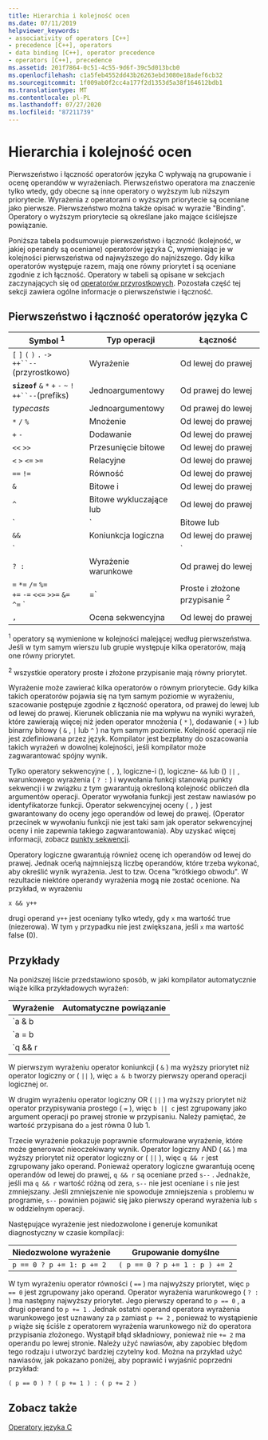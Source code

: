 ```yaml
---
title: Hierarchia i kolejność ocen
ms.date: 07/11/2019
helpviewer_keywords:
- associativity of operators [C++]
- precedence [C++], operators
- data binding [C++], operator precedence
- operators [C++], precedence
ms.assetid: 201f7864-0c51-4c55-9d6f-39c5d013bcb0
ms.openlocfilehash: c1a5feb4552dd43b26263ebd3080e18adef6cb32
ms.sourcegitcommit: 1f009ab0f2cc4a177f2d1353d5a38f164612bdb1
ms.translationtype: MT
ms.contentlocale: pl-PL
ms.lasthandoff: 07/27/2020
ms.locfileid: "87211739"
---
```

# <a name="precedence-and-order-of-evaluation"></a>Hierarchia i kolejność ocen

Pierwszeństwo i łączność operatorów języka C wpływają na grupowanie i ocenę operandów w wyrażeniach. Pierwszeństwo operatora ma znaczenie tylko wtedy, gdy obecne są inne operatory o wyższym lub niższym priorytecie. Wyrażenia z operatorami o wyższym priorytecie są oceniane jako pierwsze. Pierwszeństwo można także opisać w wyrazie "Binding". Operatory o wyższym priorytecie są określane jako mające ściślejsze powiązanie.

Poniższa tabela podsumowuje pierwszeństwo i łączność (kolejność, w jakiej operandy są oceniane) operatorów języka C, wymieniając je w kolejności pierwszeństwa od najwyższego do najniższego. Gdy kilka operatorów występuje razem, mają one równy priorytet i są oceniane zgodnie z ich łączność. Operatory w tabeli są opisane w sekcjach zaczynających się od [operatorów przyrostkowych](../c-language/postfix-operators.md). Pozostała część tej sekcji zawiera ogólne informacje o pierwszeństwie i łączność.

## <a name="precedence-and-associativity-of-c-operators"></a>Pierwszeństwo i łączność operatorów języka C

| Symbol <sup>1</sup> | Typ operacji | Łączność |
|-------------|-----------------------|-------------------|
| `[` `]` `(` `)` `.` `->`<br/>`++``--`(przyrostkowo) | Wyrażenie | Od lewej do prawej |
| **`sizeof`** `&` `*` `+` `-` `~` `!`<br/>`++``--`(prefiks) | Jednoargumentowy | Od prawej do lewej |
| *typecasts* | Jednoargumentowy | Od prawej do lewej |
| `*` `/` `%` | Mnożenie | Od lewej do prawej |
| `+` `-` | Dodawanie | Od lewej do prawej |
| `<<` `>>` | Przesunięcie bitowe | Od lewej do prawej |
| `<` `>` `<=` `>=` | Relacyjne | Od lewej do prawej |
| `==` `!=` | Równość | Od lewej do prawej |
| `&` | Bitowe i | Od lewej do prawej |
| `^` | Bitowe wykluczające lub | Od lewej do prawej |
| `|` | Bitowe lub | Od lewej do prawej |
| `&&` | Koniunkcja logiczna | Od lewej do prawej |
| `||` | Logiczne-lub | Od lewej do prawej |
| `? :` | Wyrażenie warunkowe | Od prawej do lewej |
| `=` `*=` `/=` `%=`<br/>`+=` `-=` `<<=` `>>=` `&=`<br/>`^=` `|=` | Proste i złożone przypisanie <sup>2</sup> | Od prawej do lewej |
| `,` | Ocena sekwencyjna | Od lewej do prawej |

<sup>1</sup> operatory są wymienione w kolejności malejącej według pierwszeństwa. Jeśli w tym samym wierszu lub grupie występuje kilka operatorów, mają one równy priorytet.

<sup>2</sup> wszystkie operatory proste i złożone przypisanie mają równy priorytet.

Wyrażenie może zawierać kilka operatorów o równym priorytecie. Gdy kilka takich operatorów pojawia się na tym samym poziomie w wyrażeniu, szacowanie postępuje zgodnie z łączność operatora, od prawej do lewej lub od lewej do prawej. Kierunek obliczania nie ma wpływu na wyniki wyrażeń, które zawierają więcej niż jeden operator mnożenia ( `*` ), dodawanie ( `+` ) lub binarny bitowy ( `&` , `|` lub `^` ) na tym samym poziomie. Kolejność operacji nie jest zdefiniowana przez język. Kompilator jest bezpłatny do oszacowania takich wyrażeń w dowolnej kolejności, jeśli kompilator może zagwarantować spójny wynik.

Tylko operatory sekwencyjne ( `,` ), logiczne-i (), logiczne- `&&` lub () `||` , warunkowego wyrażenia ( `? :` ) i wywołania funkcji stanowią punkty sekwencji i w związku z tym gwarantują określoną kolejność obliczeń dla argumentów operacji. Operator wywołania funkcji jest zestaw nawiasów po identyfikatorze funkcji. Operator sekwencyjnej oceny ( `,` ) jest gwarantowany do oceny jego operandów od lewej do prawej. (Operator przecinek w wywołaniu funkcji nie jest taki sam jak operator sekwencyjnej oceny i nie zapewnia takiego zagwarantowania). Aby uzyskać więcej informacji, zobacz [punkty sekwencji](c-sequence-points.md).

Operatory logiczne gwarantują również ocenę ich operandów od lewej do prawej. Jednak oceńą najmniejszą liczbę operandów, które trzeba wykonać, aby określić wynik wyrażenia. Jest to tzw. Ocena "krótkiego obwodu". W rezultacie niektóre operandy wyrażenia mogą nie zostać ocenione. Na przykład, w wyrażeniu

`x && y++`

drugi operand `y++` jest oceniany tylko wtedy, gdy `x` ma wartość true (niezerowa). W tym `y` przypadku nie jest zwiększana, jeśli `x` ma wartość false (0).

## <a name="examples"></a>Przykłady

Na poniższej liście przedstawiono sposób, w jaki kompilator automatycznie wiąże kilka przykładowych wyrażeń:

| Wyrażenie | Automatyczne powiązanie |
|----------------|-----------------------|
| `a & b || c` | `(a & b) || c` |
| `a = b || c` | `a = (b || c)` |
| `q && r || s--` | `(q && r) || s--` |

W pierwszym wyrażeniu operator koniunkcji ( `&` ) ma wyższy priorytet niż operator logiczny or ( `||` ), więc `a & b` tworzy pierwszy operand operacji logicznej or.

W drugim wyrażeniu operator logiczny OR ( `||` ) ma wyższy priorytet niż operator przypisywania prostego ( `=` ), więc `b || c` jest zgrupowany jako argument operacji po prawej stronie w przypisaniu. Należy pamiętać, że wartość przypisana do `a` jest równa 0 lub 1.

Trzecie wyrażenie pokazuje poprawnie sformułowane wyrażenie, które może generować nieoczekiwany wynik. Operator logiczny AND ( `&&` ) ma wyższy priorytet niż operator logiczny or ( `||` ), więc `q && r` jest zgrupowany jako operand. Ponieważ operatory logiczne gwarantują ocenę operandów od lewej do prawej, `q && r` są oceniane przed `s--` . Jednakże, jeśli ma `q && r` wartość różną od zera, `s--` nie jest oceniane i `s` nie jest zmniejszany. Jeśli zmniejszenie nie spowoduje zmniejszenia `s` problemu w programie, `s--` powinien pojawić się jako pierwszy operand wyrażenia lub `s` w oddzielnym operacji.

Następujące wyrażenie jest niedozwolone i generuje komunikat diagnostyczny w czasie kompilacji:

| Niedozwolone wyrażenie | Grupowanie domyślne |
|------------------------|----------------------|
| `p == 0 ? p += 1: p += 2` | `( p == 0 ? p += 1 : p ) += 2` |

W tym wyrażeniu operator równości ( `==` ) ma najwyższy priorytet, więc `p == 0` jest zgrupowany jako operand. Operator wyrażenia warunkowego ( `? :` ) ma następny najwyższy priorytet. Jego pierwszy operand to `p == 0` , a drugi operand to `p += 1` . Jednak ostatni operand operatora wyrażenia warunkowego jest uznawany za `p` zamiast `p += 2` , ponieważ to wystąpienie `p` wiąże się ściśle z operatorem wyrażenia warunkowego niż do operatora przypisania złożonego. Wystąpił błąd składniowy, ponieważ nie `+= 2` ma operandu po lewej stronie. Należy użyć nawiasów, aby zapobiec błędom tego rodzaju i utworzyć bardziej czytelny kod. Można na przykład użyć nawiasów, jak pokazano poniżej, aby poprawić i wyjaśnić poprzedni przykład:

`( p == 0 ) ? ( p += 1 ) : ( p += 2 )`

## <a name="see-also"></a>Zobacz także

[Operatory języka C](c-operators.md)

